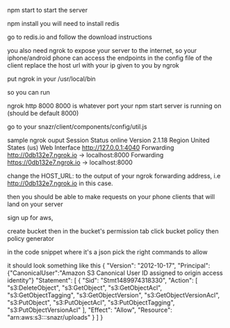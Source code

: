 

npm start to start the server


npm install
you will need to install redis

go to redis.io and follow the download instructions

you also need ngrok to expose your server to the internet, so your iphone/android phone can access the endpoints
in the config file
of the client
replace the host url with your ip given to you by ngrok

put ngrok in your  /usr/local/bin

so you can run

ngrok http 8000      8000 is whatever port your npm start server is running on (should be default 8000)


go to your snazr/client/components/config/util.js


sample ngrok ouput
Session Status                online
Version                       2.1.18
Region                        United States (us)
Web Interface                 http://127.0.0.1:4040
Forwarding                    http://0db132e7.ngrok.io -> localhost:8000
Forwarding                    https://0db132e7.ngrok.io -> localhost:8000

change the HOST_URL: to the output of your ngrok forwarding address, i.e http://0db132e7.ngrok.io in this case.

then you should be able to make requests on your phone clients that will land on your server




sign up for aws, 



create bucket then in the bucket's permission tab
click bucket policy
then policy generator




in the code snippet where it's a json
pick the right commands to allow


it should look something like this
{
  "Version": "2012-10-17",
  "Principal":{"CanonicalUser":"Amazon S3 Canonical User ID assigned to origin access identity"}
  "Statement": [
    {
      "Sid": "Stmt1489974318330",
      "Action": [
        "s3:DeleteObject",
        "s3:GetObject",
        "s3:GetObjectAcl",
        "s3:GetObjectTagging",
        "s3:GetObjectVersion",
        "s3:GetObjectVersionAcl",
        "s3:PutObject",
        "s3:PutObjectAcl",
        "s3:PutObjectTagging",
        "s3:PutObjectVersionAcl"
      ],
      "Effect": "Allow",
      "Resource": "arn:aws:s3:::snazr/uploads"
    }
  ]
}

